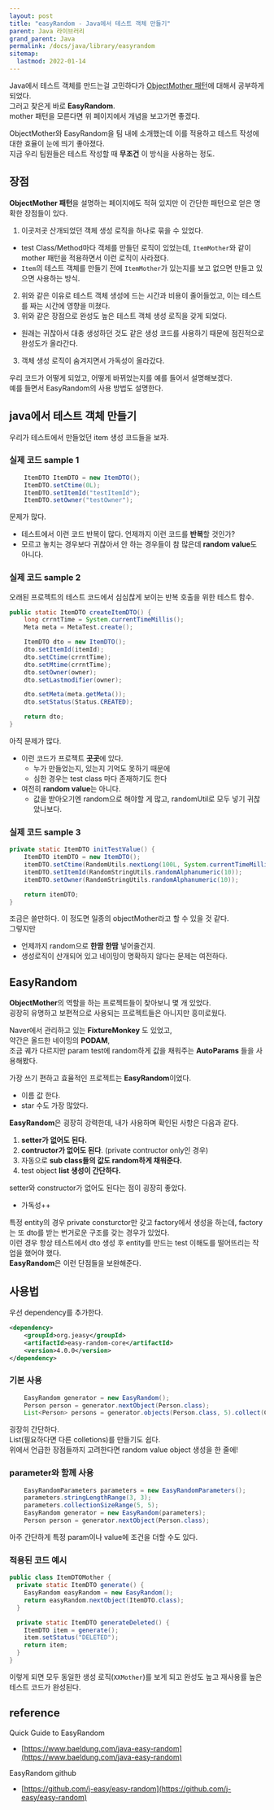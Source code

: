 ```yaml
---
layout: post
title: "easyRandom - Java에서 테스트 객체 만들기"
parent: Java 라이브러리
grand_parent: Java
permalink: /docs/java/library/easyrandom
sitemap:
  lastmod: 2022-01-14
---
```


Java에서 테스트 객체를 만드는걸 고민하다가 [ObjectMother 패턴](/docs/pattern/object-mother)에 대해서 공부하게 되었다.  
그러고 찾은게 바로 **EasyRandom**.   
mother 패턴을 모른다면 위 페이지에서 개념을 보고가면 좋겠다.  

ObjectMother와 EasyRandom을 팀 내에 소개했는데 이를 적용하고 테스트 작성에 대한 효율이 눈에 띄기 좋아졌다.  
지금 우리 팀원들은 테스트 작성할 때 **무조건** 이 방식을 사용하는 정도.

## 장점

**ObjectMother 패턴**을 설명하는 페이지에도 적혀 있지만 이 간단한 패턴으로 얻은 명확한 장점들이 있다.

1. 이곳저곳 산개되었던 객체 생성 로직을 하나로 묶을 수 있었다.  
  - test Class/Method마다 객체를 만들던 로직이 있었는데, `ItemMother`와 같이 mother 패턴을 적용하면서 이런 로직이 사라졌다.
  - `Item`의 테스트 객체를 만들기 전에 `ItemMother`가 있는지를 보고 없으면 만들고 있으면 사용하는 방식.
2. 위와 같은 이유로 테스트 객체 생성에 드는 시간과 비용이 줄어들었고, 이는 테스트를 짜는 시간에 영향을 미쳤다.
2. 위와 같은 장점으로 완성도 높은 테스트 객체 생성 로직을 갖게 되었다.
  - 원래는 귀찮아서 대충 생성하던 것도 같은 생성 코드를 사용하기 때문에 점진적으로 완성도가 올라간다.
3. 객체 생성 로직이 숨겨지면서 가독성이 올라갔다.

우리 코드가 어떻게 되었고, 어떻게 바뀌었는지를 예를 들어서 설명해보겠다.  
예를 들면서 EasyRandom의 사용 방법도 설명한다.


## java에서 테스트 객체 만들기

우리가 테스트에서 만들었던 item 생성 코드들을 보자.

### 실제 코드 sample 1

```java
    ItemDTO ItemDTO = new ItemDTO();
    ItemDTO.setCtime(0L);
    ItemDTO.setItemId("testItemId");
    ItemDTO.setOwner("testOwner");
```

문제가 많다.
- 테스트에서 이런 코드 반복이 많다. 언제까지 이런 코드를 **반복**할 것인가?
- 모르고 놓치는 경우보다 귀찮아서 안 하는 경우들이 참 많은데 **random value**도 아니다.

### 실제 코드 sample 2

오래된 프로젝트의 테스트 코드에서 심심찮게 보이는 반복 호출을 위한 테스트 함수.

```java
public static ItemDTO createItemDTO() {
    long crrntTime = System.currentTimeMillis();
    Meta meta = MetaTest.create();

    ItemDTO dto = new ItemDTO();
    dto.setItemId(itemId);
    dto.setCtime(crrntTime);
    dto.setMtime(crrntTime);
    dto.setOwner(owner);
    dto.setLastmodifier(owner);

    dto.setMeta(meta.getMeta());
    dto.setStatus(Status.CREATED);

    return dto;
}
```

아직 문제가 많다.
- 이런 코드가 프로젝트 **곳곳**에 있다.
  - 누가 만들었는지, 있는지 기억도 못하기 때문에
  - 심한 경우는 test class 마다 존재하기도 한다
- 여전히 **random value**는 아니다.
  - 값을 받아오기엔 random으로 해야할 게 많고, randomUtil로 모두 넣기 귀찮았나보다.

### 실제 코드 sample 3

```java
private static ItemDTO initTestValue() {
    ItemDTO itemDTO = new ItemDTO();
    itemDTO.setCtime(RandomUtils.nextLong(100L, System.currentTimeMillis()));
    itemDTO.setItemId(RandomStringUtils.randomAlphanumeric(10));
    itemDTO.setOwner(RandomStringUtils.randomAlphanumeric(10));

    return itemDTO;
}
```

조금은 쓸만하다.
이 정도면 일종의 objectMother라고 할 수 있을 것 같다.  
그렇지만
- 언제까지 random으로 **한땀 한땀** 넣어줄건지.
- 생성로직이 산개되어 있고 네이밍이 명확하지 않다는 문제는 여전하다.

## EasyRandom

**ObjectMother**의 역할을 하는 프로젝트들이 찾아보니 몇 개 있었다.  
굉장히 유명하고 보편적으로 사용되는 프로젝트들은 아니지만 흥미로웠다.

Naver에서 관리하고 있는 **FixtureMonkey** 도 있었고,  
약간은 올드한 네이밍의 **PODAM**,  
조금 궤가 다르지만 param test에 random하게 값을 채워주는 **AutoParams** 들을 사용해봤다.

가장 쓰기 편하고 효율적인 프로젝트는 **EasyRandom**이었다.
- 이름 값 한다.
- star 수도 가장 많았다.

**EasyRandom**은 굉장히 강력한데, 내가 사용하며 확인된 사항은 다음과 같다.
1. **setter가 없어도 된다.**
2. **contructor가 없어도 된다**. (private contructor only인 경우)
3. 자동으로 **sub class들의 값도 random하게 채워준다.**
4. test object **list 생성이 간단하다.**

setter와 constructor가 없어도 된다는 점이 굉장히 좋았다.
- 가독성++

특정 entity의 경우 private consturctor만 갖고 factory에서 생성을 하는데, factory는 또 dto를 받는 번거로운 구조를 갖는 경우가 있었다.  
이런 경우 항상 테스트에서 dto 생성 후 entity를 만드는 test 이해도를 떨어뜨리는 작업을 했어야 했다.  
**EasyRandom**은 이런 단점들을 보완해준다.

## 사용법

우선 dependency를 추가한다.  

```xml
<dependency>
    <groupId>org.jeasy</groupId>
    <artifactId>easy-random-core</artifactId>
    <version>4.0.0</version>
</dependency>
```

### 기본 사용

```java
    EasyRandom generator = new EasyRandom();
    Person person = generator.nextObject(Person.class);
    List<Person> persons = generator.objects(Person.class, 5).collect(Collectors.toList());
```

굉장히 간단하다.  
List(필요하다면 다른 colletions)를 만들기도 쉽다.  
위에서 언급한 장점들까지 고려한다면 random value object 생성을 한 줄에!

### parameter와 함께 사용

```java
    EasyRandomParameters parameters = new EasyRandomParameters();
    parameters.stringLengthRange(3, 3);
    parameters.collectionSizeRange(5, 5);
    EasyRandom generator = new EasyRandom(parameters);
    Person person = generator.nextObject(Person.class);
```

아주 간단하게 특정 param이나 value에 조건을 더할 수도 있다.

### 적용된 코드 예시

```java
public class ItemDTOMother {
  private static ItemDTO generate() {
    EasyRandom easyRandom = new EasyRandom();
    return easyRandom.nextObject(ItemDTO.class);
  }

  private static ItemDTO generateDeleted() {
    ItemDTO item = generate();
    item.setStatus("DELETED");
    return item;
  }
}
```

이렇게 되면 모두 동일한 생성 로직(`XXMother`)를 보게 되고 완성도 높고 재사용률 높은 테스트 코드가 완성된다.


## reference

Quick Guide to EasyRandom
- [https://www.baeldung.com/java-easy-random](https://www.baeldung.com/java-easy-random)

EasyRandom github
- [https://github.com/j-easy/easy-random](https://github.com/j-easy/easy-random)
